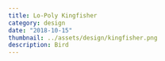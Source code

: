 ```yaml
---
title: Lo-Poly Kingfisher
category: design
date: "2018-10-15"
thumbnail: ../assets/design/kingfisher.png
description: Bird
---
```


